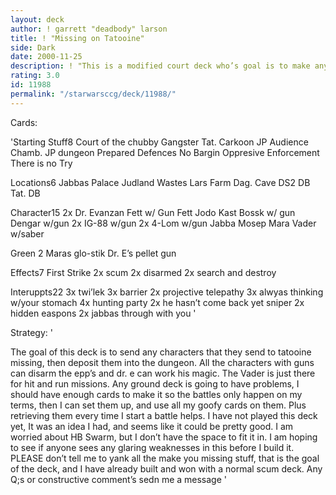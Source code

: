 ```yaml
---
layout: deck
author: ! garrett "deadbody" larson
title: ! "Missing on Tatooine"
side: Dark
date: 2000-11-25
description: ! "This is a modified court deck who’s goal is to make any characters that come to tatooine missing, then bring them to the dungeon."
rating: 3.0
id: 11988
permalink: "/starwarsccg/deck/11988/"
---
```

Cards: 

'Starting Stuff8
Court of the chubby Gangster
Tat. Carkoon
JP Audience Chamb.
JP dungeon
Prepared Defences
No Bargin
Oppresive Enforcement
There is no Try

Locations6
Jabbas Palace
Judland Wastes
Lars Farm
Dag. Cave
DS2 DB
Tat. DB

Character15
2x Dr. Evanzan
Fett w/ Gun
Fett
Jodo Kast
Bossk w/ gun
Dengar w/gun
2x IG-88 w/gun
2x 4-Lom w/gun
Jabba
Mosep
Mara
Vader w/saber

Green 2
Maras glo-stik
Dr. E’s pellet gun

Effects7
First Strike
2x scum
2x disarmed
2x search and destroy

Interuppts22
3x twi’lek
3x barrier
2x projective telepathy
3x alwyas thinking w/your stomach
4x hunting party
2x he hasn’t come back yet
sniper
2x hidden easpons
2x jabbas through with you '

Strategy: '

The goal of this deck is to send any characters that they send to tatooine missing, then deposit them into the dungeon.	All the characters with guns can disarm the epp’s and dr. e can work his magic.  The Vader is just there for hit and run missions.  Any ground deck is going to have problems, I should have enough cards to make it so the battles only happen on my terms, then I can set them up, and use all my goofy cards on them.  Plus retrieving them every time I start a battle helps.	I have not played this deck yet, It was an idea I had, and seems like it could be pretty good.	I am worried about HB Swarm, but I don’t have the space to fit it in.  I am hoping to see if anyone sees any glaring weaknesses in this before I build it.  PLEASE don’t tell me to yank all the make you missing stuff, that is the goal of the deck, and I have already built and won with a normal scum deck.  Any Q;s or constructive comment’s sedn me a message '
